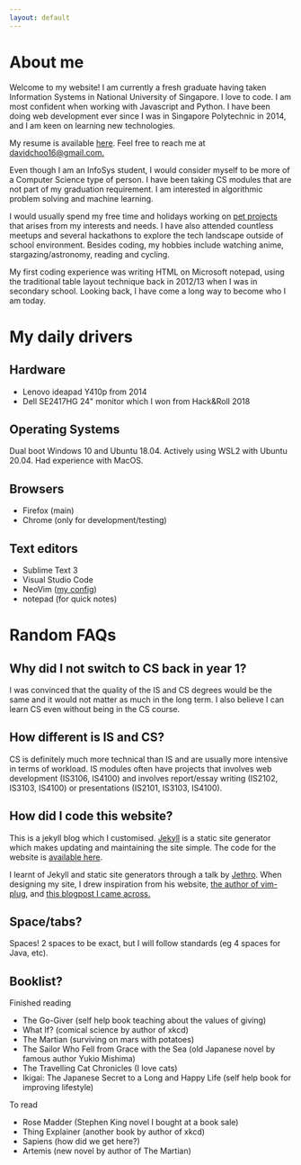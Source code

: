```yaml
---
layout: default
---
```


# About me
Welcome to my website! I am currently a fresh graduate having taken Information Systems in National University of Singapore. I love to code. I am most confident when working with Javascript and Python. I have been doing web development ever since I was in Singapore Polytechnic in 2014, and I am keen on learning new technologies.

My resume is available [here](https://github.com/davidchoo12/Awesome-CV/blob/master/resume.pdf). Feel free to reach me at [davidchoo16@gmail.com.](mailto:davidchoo16@gmail.com)

Even though I am an InfoSys student, I would consider myself to be more of a Computer Science type of person. I have been taking CS modules that are not part of my graduation requirement. I am interested in algorithmic problem solving and machine learning.

I would usually spend my free time and holidays working on [pet projects](/projects) that arises from my interests and needs. I have also attended countless meetups and several hackathons to explore the tech landscape outside of school environment. Besides coding, my hobbies include watching anime, stargazing/astronomy, reading and cycling.

My first coding experience was writing HTML on Microsoft notepad, using the traditional table layout technique back in 2012/13 when I was in secondary school. Looking back, I have come a long way to become who I am today.

# My daily drivers

## Hardware
- Lenovo ideapad Y410p from 2014
- Dell SE2417HG 24" monitor which I won from Hack&Roll 2018

## Operating Systems
Dual boot Windows 10 and Ubuntu 18.04. Actively using WSL2 with Ubuntu 20.04. Had experience with MacOS.

## Browsers
- Firefox (main)
- Chrome (only for development/testing)

## Text editors
- Sublime Text 3
- Visual Studio Code
- NeoVim ([my config](https://github.com/davidchoo12/dotfiles/blob/master/.config/nvim/init.vim))
- notepad (for quick notes)

# Random FAQs

## Why did I not switch to CS back in year 1?
I was convinced that the quality of the IS and CS degrees would be the same and it would not matter as much in the long term. I also believe I can learn CS even without being in the CS course.

## How different is IS and CS?
CS is definitely much more technical than IS and are usually more intensive in terms of workload. IS modules often have projects that involves web development (IS3106, IS4100) and involves report/essay writing (IS2102, IS3103, IS4100) or
presentations (IS2101, IS3103, IS4100).

## How did I code this website?
This is a jekyll blog which I customised. [Jekyll](https://jekyllrb.com/) is a static site generator which makes updating and maintaining the site simple. The code for the website is [available here](https://github.com/davidchoo12/my-jekyll-blog).

I learnt of Jekyll and static site generators through a talk by [Jethro](https://braindump.jethro.dev/). When designing my site, I drew inspiration from his website, [the author of vim-plug](https://junegunn.kr/), and [this blogpost I came across.](https://codinfox.github.io/dev/2015/03/06/use-tags-and-categories-in-your-jekyll-based-github-pages/)

## Space/tabs?
Spaces! 2 spaces to be exact, but I will follow standards (eg 4 spaces for Java, etc).

## Booklist?
Finished reading
- The Go-Giver (self help book teaching about the values of giving)
- What If? (comical science by author of xkcd)
- The Martian (surviving on mars with potatoes)
- The Sailor Who Fell from Grace with the Sea (old Japanese novel by famous author Yukio Mishima)
- The Travelling Cat Chronicles (I love cats)
- Ikigai: The Japanese Secret to a Long and Happy Life (self help book for improving lifestyle)

To read
- Rose Madder (Stephen King novel I bought at a book sale)
- Thing Explainer (another book by author of xkcd)
- Sapiens (how did we get here?)
- Artemis (new novel by author of The Martian)
